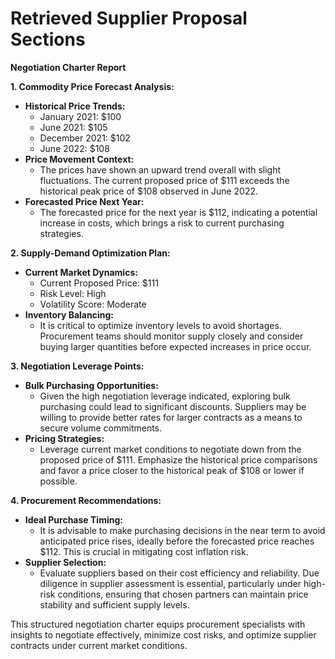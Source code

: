 # Retrieved Supplier Proposal Sections

**Negotiation Charter Report**

**1. Commodity Price Forecast Analysis:**
- **Historical Price Trends:** 
  - January 2021: $100
  - June 2021: $105
  - December 2021: $102
  - June 2022: $108
- **Price Movement Context:**
  - The prices have shown an upward trend overall with slight fluctuations. The current proposed price of $111 exceeds the historical peak price of $108 observed in June 2022.
- **Forecasted Price Next Year:** 
  - The forecasted price for the next year is $112, indicating a potential increase in costs, which brings a risk to current purchasing strategies.

**2. Supply-Demand Optimization Plan:**
- **Current Market Dynamics:**
  - Current Proposed Price: $111
  - Risk Level: High
  - Volatility Score: Moderate
- **Inventory Balancing:**
  - It is critical to optimize inventory levels to avoid shortages. Procurement teams should monitor supply closely and consider buying larger quantities before expected increases in price occur.
  
**3. Negotiation Leverage Points:**
- **Bulk Purchasing Opportunities:**
  - Given the high negotiation leverage indicated, exploring bulk purchasing could lead to significant discounts. Suppliers may be willing to provide better rates for larger contracts as a means to secure volume commitments.
- **Pricing Strategies:**
  - Leverage current market conditions to negotiate down from the proposed price of $111. Emphasize the historical price comparisons and favor a price closer to the historical peak of $108 or lower if possible.

**4. Procurement Recommendations:**
- **Ideal Purchase Timing:**
  - It is advisable to make purchasing decisions in the near term to avoid anticipated price rises, ideally before the forecasted price reaches $112. This is crucial in mitigating cost inflation risk.
- **Supplier Selection:**
  - Evaluate suppliers based on their cost efficiency and reliability. Due diligence in supplier assessment is essential, particularly under high-risk conditions, ensuring that chosen partners can maintain price stability and sufficient supply levels.

This structured negotiation charter equips procurement specialists with insights to negotiate effectively, minimize cost risks, and optimize supplier contracts under current market conditions.